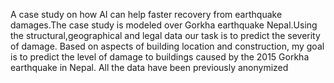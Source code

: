 A case study on how AI can help faster recovery from earthquake damages.The case study is modeled over Gorkha earthquake Nepal.Using the structural,geographical and legal data our task is to predict the severity of damage.
Based on aspects of building location and construction, my goal is to predict the level of damage to buildings caused by the 2015 Gorkha earthquake in Nepal. All the data have been previously anonymized 
